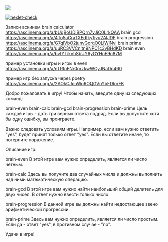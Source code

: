 <a href="https://codeclimate.com/github/FuneralKitty/python-project-49/maintainability"><img src="https://api.codeclimate.com/v1/badges/0ffafb39f5ea1b073398/maintainability" /></a>

[![hexlet-check](https://github.com/FuneralKitty/python-project-49/actions/workflows/hexlet-check.yml/badge.svg)](https://github.com/FuneralKitty/python-project-49/actions/workflows/hexlet-check.yml)

Записи аскинем
brain calculator https://asciinema.org/a/bUgBoUDiBPQrn7vJiC0LrkQAA
brain gcd https://asciinema.org/a/4To5aCraTXEdfky1jvu2AIJDF
brain progression https://asciinema.org/a/G7qlVbO2junvGorqO0LiWlNvl
brain prime https://asciinema.org/a/uuRC3VVCnitn9NPC1c3vBHdKD
brain even https://asciinema.org/a/bvtYTiknhSbUY6yGYHnE9n87M

пример установки игры и игры в even https://asciinema.org/a/nTRtnFNr0qrzkwWCyJNaDn460

пример игр без запуска через poetry https://asciinema.org/a/2AOkCJcuWq6OQGVnYbFDIorFK

Добро пожаловать в игру! Чтобы начать, введите одну из следующих команд:

brain-even
brain-calc
brain-gcd
brain-progression
brain-prime
Цель каждой игры - дать три верных ответа подряд. Если вы допустите хотя бы одну ошибку, вы проиграете.

Важно следовать условиям игры. Например, если вам нужно ответить "yes", будет принят только ответ "yes". Если вы ответите иначе, то потерпите поражение.

Описание игр:

brain-even
В этой игре вам нужно определить, является ли число четным.

brain-calc
Здесь вы получите два случайных числа и должны выполнить над ними математическую операцию.

brain-gcd
В этой игре вам нужно найти наибольший общий делитель для двух чисел. В ответ нужно ввести только число.

brain-progression
В данной игре вы должны найти недостающее звено арифметической прогрессии.

brain-prime
Здесь вам нужно определить, является ли число простым. Если да - ответ "yes", в противном случае - "no".

Удачи в игре!

